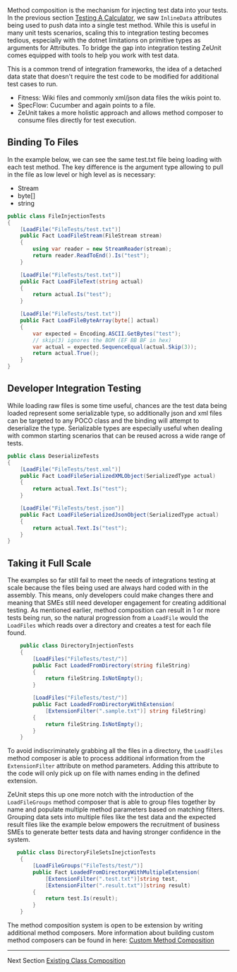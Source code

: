 Method composition is the mechanism for injecting test data into your tests.  In the previous section [Testing A Calculator](/docs/Testing-A-Calculator.html), we saw `InlineData` attributes being used to push data into a single test method.  While this is useful in many unit tests scenarios, scaling this to integration testing becomes tedious, especially with the dotnet limitations on primitive types as arguments for Attributes.  To bridge the gap into integration testing ZeUnit comes equipped with tools to help you work with test data.

This is a common trend of integration frameworks, the idea of a detached data state that doesn't require the test code to be modified for additional test cases to run.

- Fitness: Wiki files and commonly xml/json data files the wikis point to.
- SpecFlow: Cucumber and again points to a file.
- ZeUnit takes a more holistic approach and allows method composer to consume files directly for test execution.  

## Binding To Files

In the example below, we can see the same test.txt file being loading with each test method.  The key difference is the argument type allowing to pull in the file as low level or high level as is necessary:

- Stream
- byte[]
- string

```csharp
public class FileInjectionTests
{
    [LoadFile("FileTests/test.txt")]
    public Fact LoadFileStream(FileStream stream)
    {
        using var reader = new StreamReader(stream);
        return reader.ReadToEnd().Is("test");
    }

    [LoadFile("FileTests/test.txt")]
    public Fact LoadFileText(string actual)
    {            
        return actual.Is("test");
    }

    [LoadFile("FileTests/test.txt")]
    public Fact LoadFileByteArray(byte[] actual)
    {        
        var expected = Encoding.ASCII.GetBytes("test");            
        // skip(3) ignores the BOM (EF BB BF in hex)
        var actual = expected.SequenceEqual(actual.Skip(3));
        return actual.True();
    }
}
```

## Developer Integration Testing

While loading raw files is some time useful, chances are the test data being loaded represent some serializable type, so additionally json and xml files can be targeted to any POCO class and the binding will attempt to deserialize the type.  Serializable types are especially useful when dealing with common starting scenarios that can be reused across a wide range of tests.

```csharp
public class DeserializeTests
{
    [LoadFile("FileTests/test.xml")]
    public Fact LoadFileSerializedXMLObject(SerializedType actual)
    {
        return actual.Text.Is("test");
    }

    [LoadFile("FileTests/test.json")]
    public Fact LoadFileSerializedJsonObject(SerializedType actual)
    {
        return actual.Text.Is("test");
    }
}

```

## Taking it Full Scale

The examples so far still fail to meet the needs of integrations testing at scale because the files being used are always hard coded with in the assembly.  This means, only developers could make changes there and meaning that SMEs still need developer engagement for creating additional testing.  As mentioned earlier, method composition can result in 1 or more tests being run, so the natural progression from a `LoadFile` would the `LoadFiles` which reads over a directory and creates a test for each file found.

```csharp
    public class DirectoryInjectionTests
    {
        [LoadFiles("FileTests/test/")]
        public Fact LoadedFromDirectory(string fileString)
        {
            return fileString.IsNotEmpty();
        }

        [LoadFiles("FileTests/test/")]
        public Fact LoadedFromDirectoryWithExtension(
            [ExtensionFilter(".sample.txt")] string fileString)
        {
            return fileString.IsNotEmpty();
        }
    }
```

To avoid indiscriminately grabbing all the files in a directory, the `LoadFiles` method composer is able to process additional information from the `ExtensionFilter` attribute on method parameters.  Adding this attribute to the code will only pick up on file with names ending in the defined extension.

ZeUnit steps this up one more notch with the introduction of the `LoadFileGroups` method composer that is able to group files together by name and populate multiple method parameters based on matching filters.  Grouping data sets into multiple files like the test data and the expected result files like the example below empowers the recruitment of business SMEs to generate better tests data and having stronger confidence in the system.

```csharp
   public class DirectoryFileSetsInejctionTests 
    { 
        [LoadFileGroups("FileTests/test/")]
        public Fact LoadedFromDirectoryWithMultipleExtension(
            [ExtensionFilter(".test.txt")]string test, 
            [ExtensionFilter(".result.txt")]string result)
        {
            return test.Is(result);
        }
    }
```

The method composition system is open to be extension by writing additional method composers.  More information about building custom method composers can be found in here: [Custom Method Composition](/docs/Custom-Method-Composition.html)

***
Next Section [Existing Class Composition](/docs/Custom-Class-Composition.html)
